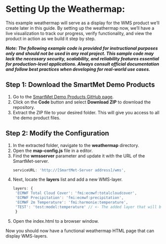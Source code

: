 # Setting Up the Weathermap: 

This example weathermap will serve as a display for the WMS product we’ll create later in this guide. By setting up the weathermap now, we’ll have a live visualization to track our progress, verify functionality, and view the product in action as we build it step by step.

***Note: The following example code is provided for instructional purposes only and should not be used in any real project. This sample code may lack the necessary security, scalability, and reliability features essential for production-level applications. Always consult official documentation and follow best practices when developing for real-world use cases.***

## Step 1: Download the SmartMet Demo Products

1. Go to the [SmartMet Demo Products GitHub page](https://github.com/fmidev/smartmet-demo-products).
2. Click on the **Code** button and select **Download ZIP** to download the repository.
3. Extract the ZIP file to your desired folder. This will give you access to all the demo product files.


## Step 2: Modify the Configuration

1. In the extracted folder, navigate to the **weathermap** directory.
2. Open the **map-config.js** file in a editor.
3. Find the **wmsserver** parameter and update it with the URL of the SmartMet-server.
   ```js
   serviceURL: 'http://[SmartMet-Server address]/wms',
   ```
4. Next, locate the **layers** list and add a new WMS-layer.
   ```js
   layers: {
    'ECMWF Total Cloud Cover': 'fmi:ecmwf:totalcloudcover',
    'ECMWF Precipitation': 'fmi:ecmwf:precipitation',
    'ECMWF 2m Temperature': 'fmi:harmonie:temperature',
    'TEST': 'test:model:temperature' // <- The added layer that will be made later
    }
   ``` 
5. Open the index.html to a browser window.

Now you should now have a functional weathermap HTML page that can display WMS-layers.